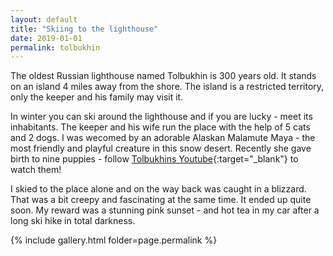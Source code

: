 ```yaml
---
layout: default
title: "Skiing to the lighthouse"
date: 2019-01-01
permalink: tolbukhin
---
```


The oldest Russian lighthouse named Tolbukhin is 300 years old.
It stands on an island 4 miles away from the shore. The island is a restricted territory, only the keeper and his family may visit it.

In winter you can ski around the lighthouse and if you are lucky - meet its inhabitants.
The keeper and his wife run the place with the help of 5 cats and 2 dogs. I was wecomed by an adorable Alaskan Malamute Maya - the most friendly and playful creature in this snow desert. Recently she gave birth to nine puppies - follow [Tolbukhins Youtube](https://www.youtube.com/channel/UClkvb4-PDatTMOSlGXKJQFg){:target="\_blank"} to watch them!

I skied to the place alone and on the way back was caught in a blizzard. That was a bit creepy and fascinating at the same time. It ended up quite soon. My reward was a stunning pink sunset - and hot tea in my car after a long ski hike in total darkness.

{% include gallery.html folder=page.permalink %}
